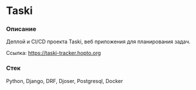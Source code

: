 # Taski

### Описание

Деплой и CI/CD проекта Taski, веб приложения для планирования задач.

Ссылка: https://taski-tracker.hopto.org

### Стек 

Python, Django, DRF, Djoser, Postgresql, Docker
